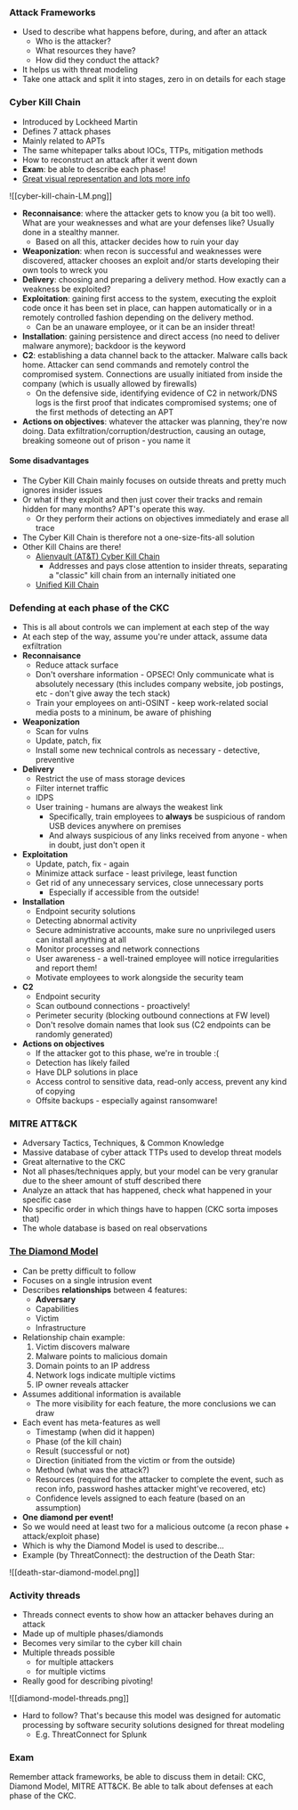 ### Attack Frameworks

- Used to describe what happens before, during, and after an attack
	- Who is the attacker?
	- What resources they have?
	- How did they conduct the attack?
- It helps us with threat modeling
- Take one attack and split it into stages, zero in on details for each stage

### Cyber Kill Chain

- Introduced by Lockheed Martin
- Defines 7 attack phases
- Mainly related to APTs
- The same whitepaper talks about IOCs, TTPs, mitigation methods
- How to reconstruct an attack after it went down 
- **Exam**: be able to describe each phase!
- [Great visual representation and lots more info](https://www.lockheedmartin.com/en-us/capabilities/cyber/cyber-kill-chain.html)

![[cyber-kill-chain-LM.png]]

- **Reconnaisance**: where the attacker gets to know you (a bit too well). What are your weaknesses and what are your defenses like? Usually done in a stealthy manner.
	- Based on all this, attacker decides how to ruin your day
- **Weaponization**: when recon is successful and weaknesses were discovered, attacker chooses an exploit and/or starts developing their own tools to wreck you
- **Delivery**: choosing and preparing a delivery method. How exactly can a weakness be exploited?
- **Exploitation**: gaining first access to the system, executing the exploit code once it has been set in place, can happen automatically or in a remotely controlled fashion depending on the delivery method. 
	- Can be an unaware employee, or it can be an insider threat!
- **Installation**: gaining persistence and direct access (no need to deliver malware anymore); backdoor is the keyword
- **C2**: establishing a data channel back to the attacker. Malware calls back home. Attacker can send commands and remotely control the compromised system. Connections are usually initiated from inside the company (which is usually allowed by firewalls)
	- On the defensive side, identifying evidence of C2 in network/DNS logs is the first proof that indicates compromised systems; one of the first methods of detecting an APT
- **Actions on objectives**: whatever the attacker was planning, they're now doing. Data exfiltration/corruption/destruction, causing an outage, breaking someone out of prison - you name it

#### Some disadvantages

- The Cyber Kill Chain mainly focuses on outside threats and pretty much ignores insider issues
- Or what if they exploit and then just cover their tracks and remain hidden for many months? APT's operate this way. 
	- Or they perform their actions on objectives immediately and erase all trace
- The Cyber Kill Chain is therefore not a one-size-fits-all solution
- Other Kill Chains are there!
	- [Alienvault (AT&T) Cyber Kill Chain](https://cybersecurity.att.com/blogs/security-essentials/the-internal-cyber-kill-chain-model)
		- Addresses and pays close attention to insider threats, separating a "classic" kill chain from an internally initiated one
	- [Unified Kill Chain](https://www.unifiedkillchain.com/)

### Defending at each phase of the CKC

- This is all about controls we can implement at each step of the way
- At each step of the way, assume you're under attack, assume data exfiltration
- **Reconnaisance**
	- Reduce attack surface
	- Don't overshare information - OPSEC! Only communicate what is absolutely necessary (this includes company website, job postings, etc - don't give away the tech stack)
	- Train your employees on anti-OSINT - keep work-related social media posts to a mininum, be aware of phishing
- **Weaponization**
	- Scan for vulns
	- Update, patch, fix
	- Install some new technical controls as necessary - detective, preventive
- **Delivery**
	- Restrict the use of mass storage devices
	- Filter internet traffic
	- IDPS
	- User training - humans are always the weakest link
		- Specifically, train employees to **always** be suspicious of random USB devices anywhere on premises
		- And always suspicious of any links received from anyone - when in doubt, just don't open it
- **Exploitation**
	- Update, patch, fix - again
	- Minimize attack surface - least privilege, least function
	- Get rid of any unnecessary services, close unnecessary ports
		- Especially if accessible from the outside!
- **Installation**
	- Endpoint security solutions
	- Detecting abnormal activity
	- Secure administrative accounts, make sure no unprivileged users can install anything at all
	- Monitor processes and network connections
	- User awareness - a well-trained employee will notice irregularities and report them!
	- Motivate employees to work alongside the security team
- **C2**
	- Endpoint security
	- Scan outbound connections - proactively!
	- Perimeter security (blocking outbound connections at FW level)
	- Don't resolve domain names that look sus (C2 endpoints can be randomly generated)
- **Actions on objectives**
	- If the attacker got to this phase, we're in trouble :(
	- Detection has likely failed
	- Have DLP solutions in place
	- Access control to sensitive data, read-only access, prevent any kind of copying
	- Offsite backups - especially against ransomware!

### MITRE ATT&CK

- Adversary Tactics, Techniques, & Common Knowledge
- Massive database of cyber attack TTPs used to develop threat models
- Great alternative to the CKC
- Not all phases/techniques apply, but your model can be very granular due to the sheer amount of stuff described there
- Analyze an attack that has happened, check what happened in your specific case
- No specific order in which things have to happen (CKC sorta imposes that)
- The whole database is based on real observations

### [The Diamond Model](https://www.activeresponse.org/wp-content/uploads/2013/07/diamond_summary.pdf)

- Can be pretty difficult to follow
- Focuses on a single intrusion event
- Describes **relationships** between 4 features:
	- **Adversary**
	- Capabilities
	- Victim
	- Infrastructure
- Relationship chain example:
	1. Victim discovers malware
	2. Malware points to malicious domain
	3. Domain points to an IP address
	4. Network logs indicate multiple victims
	5. IP owner reveals attacker
- Assumes additional information is available
	- The more visibility for each feature, the more conclusions we can draw
- Each event has meta-features as well
	- Timestamp (when did it happen)
	- Phase (of the kill chain)
	- Result (successful or not)
	- Direction (initiated from the victim or from the outside)
	- Method (what was the attack?)
	- Resources (required for the attacker to complete the event, such as recon info, password hashes attacker might've recovered, etc)
	- Confidence levels assigned to each feature (based on an assumption)
- **One diamond per event!**
- So we would need at least two for a malicious outcome (a recon phase + attack/exploit phase)
- Which is why the Diamond Model is used to describe...
- Example (by ThreatConnect): the destruction of the Death Star:

![[death-star-diamond-model.png]]

### Activity threads

- Threads connect events to show how an attacker behaves during an attack
- Made up of multiple phases/diamonds
- Becomes very similar to the cyber kill chain
- Multiple threads possible
	- for multiple attackers
	- for multiple victims
- Really good for describing pivoting!

![[diamond-model-threads.png]]

- Hard to follow? That's because this model was designed for automatic processing by software security solutions designed for threat modeling
	- E.g. ThreatConnect for Splunk

### Exam

Remember attack frameworks, be able to discuss them in detail: CKC, Diamond Model, MITRE ATT&CK. Be able to talk about defenses at each phase of the CKC.